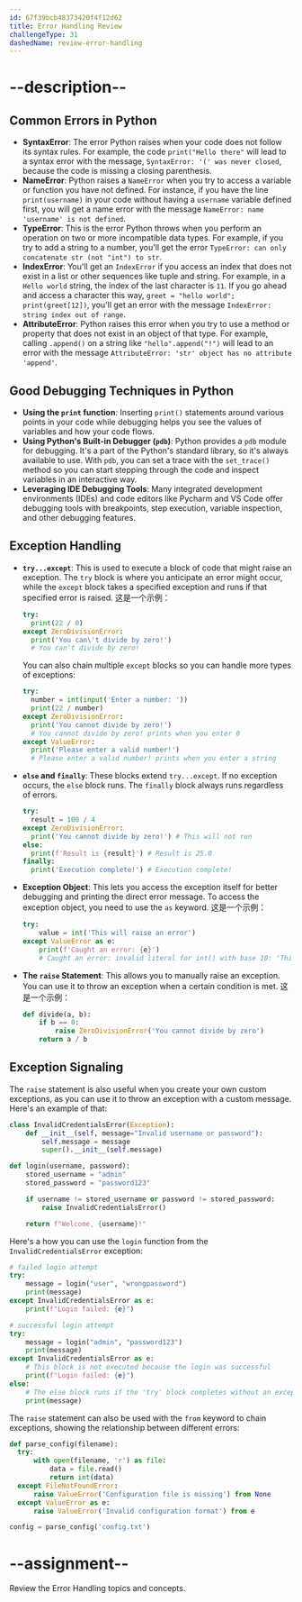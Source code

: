 ```yaml
---
id: 67f39bcb48373420f4f12d62
title: Error Handling Review
challengeType: 31
dashedName: review-error-handling
---
```


# --description--

## Common Errors in Python

- **SyntaxError**: The error Python raises when your code does not follow its syntax rules. For example, the code `print("Hello there"` will lead to a syntax error with the message, `SyntaxError: '(' was never closed`, because the code is missing a closing parenthesis.
- **NameError**: Python raises a `NameError` when you try to access a variable or function you have not defined. For instance, if you have the line `print(username)` in your code without having a `username` variable defined first, you will get a name error with the message `NameError: name 'username' is not defined`.
- **TypeError**: This is the error Python throws when you perform an operation on two or more incompatible data types. For example, if you try to add a string to a number, you'll get the error `TypeError: can only concatenate str (not "int") to str`.
- **IndexError**: You'll get an `IndexError` if you access an index that does not exist in a list or other sequences like tuple and string. For example, in a `Hello world` string, the index of the last character is `11`. If you go ahead and access a character this way, `greet = "hello world"; print(greet[12])`, you'll get an error with the message `IndexError: string index out of range`.
- **AttributeError**: Python raises this error when you try to use a method or property that does not exist in an object of that type. For example, calling `.append()` on a string like `"hello".append("!")` will lead to an error with the message `AttributeError: 'str' object has no attribute 'append'`.

## Good Debugging Techniques in Python

- **Using the `print` function**: Inserting `print()` statements around various points in your code while debugging helps you see the values of variables and how your code flows.
- **Using Python's Built-in Debugger (`pdb`)**: Python provides a `pdb` module for debugging. It's a part of the Python's standard library, so it's always available to use. With `pdb`, you can set a trace with the `set_trace()` method so you can start stepping through the code and inspect variables in an interactive way.
- **Leveraging IDE Debugging Tools**: Many integrated development environments (IDEs) and code editors like Pycharm and VS Code offer debugging tools with breakpoints, step execution, variable inspection, and other debugging features.

## Exception Handling

- **`try...except`**: This is used to execute a block of code that might raise an exception. The `try` block is  where you anticipate an error might occur, while the `except` block takes a specified exception and runs if that specified error is raised. 这是一个示例：

  ```py
  try:
    print(22 / 0)
  except ZeroDivisionError:
    print('You can\'t divide by zero!')
    # You can't divide by zero!
  ```

  You can also chain multiple `except` blocks so you can handle more types of exceptions:

  ```py
  try:
    number = int(input('Enter a number: '))
    print(22 / number)
  except ZeroDivisionError:
    print('You cannot divide by zero!')
    # You cannot divide by zero! prints when you enter 0
  except ValueError:
    print('Please enter a valid number!')
    # Please enter a valid number! prints when you enter a string  
  ```

- **`else` and `finally`**: These blocks extend `try...except`. If no exception occurs, the `else` block runs. The `finally` block always runs regardless of errors.

  ```py
  try:
    result = 100 / 4
  except ZeroDivisionError:
    print('You cannot divide by zero!') # This will not run
  else:
    print(f'Result is {result}') # Result is 25.0
  finally:
    print('Execution complete!') # Execution complete!
  ```

- **Exception Object**: This lets you access the exception itself for better debugging and printing the direct error message. To access the exception object, you need to use the `as` keyword. 这是一个示例：

  ```py
  try:
      value = int('This will raise an error')
  except ValueError as e:
      print(f'Caught an error: {e}')
      # Caught an error: invalid literal for int() with base 10: 'This will raise an error'
  ```

- **The `raise` Statement**: This allows you to manually raise an exception. You can use it to throw an exception when a certain condition is met. 这是一个示例：

  ```py
  def divide(a, b):
      if b == 0:
          raise ZeroDivisionError('You cannot divide by zero')
      return a / b
  ```

## Exception Signaling

  The `raise` statement is also useful when you create your own custom exceptions, as you can use it to throw an exception with a custom message. Here's an example of that:

  ```py
  class InvalidCredentialsError(Exception):
      def __init__(self, message="Invalid username or password"):
          self.message = message
          super().__init__(self.message)

  def login(username, password):
      stored_username = "admin"
      stored_password = "password123"

      if username != stored_username or password != stored_password:
          raise InvalidCredentialsError()

      return f"Welcome, {username}!"
  ```

  Here's a how you can use the `login` function from the `InvalidCredentialsError` exception:

  ```py
  # failed login attempt
  try:
      message = login("user", "wrongpassword")
      print(message)
  except InvalidCredentialsError as e:
      print(f"Login failed: {e}")

  # successful login attempt
  try:
      message = login("admin", "password123")
      print(message)
  except InvalidCredentialsError as e:
      # This block is not executed because the login was successful
      print(f"Login failed: {e}")
  else:
      # The else block runs if the 'try' block completes without an exception
      print(message)
  ```

  The `raise` statement can also be used with the `from` keyword to chain exceptions, showing the relationship between different errors:

  ```py
  def parse_config(filename):
    try:
        with open(filename, 'r') as file:
            data = file.read()
            return int(data)
    except FileNotFoundError:
        raise ValueError('Configuration file is missing') from None
    except ValueError as e:
        raise ValueError('Invalid configuration format') from e

  config = parse_config('config.txt')
  ```

# --assignment--

Review the Error Handling topics and concepts.
